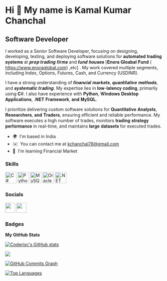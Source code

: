 Hi 👋 My name is Kamal Kumar Chanchal
=====================================

Software Developer
------------------

I worked as a Senior Software Developer, focusing on designing, developing, testing, and deploying software solutions for 𝐚𝐮𝐭𝐨𝐦𝐚𝐭𝐞𝐝 𝐭𝐫𝐚𝐝𝐢𝐧𝐠 𝐬𝐲𝐬𝐭𝐞𝐦𝐬 at 𝒑𝒓𝒐𝒑 𝒕𝒓𝒂𝒅𝒊𝒏𝒈 𝒇𝒊𝒓𝒎𝒔 and 𝒇𝒖𝒏𝒅 𝒉𝒐𝒖𝒔𝒆𝒔 [𝐄𝐧𝐨𝐫𝐚 𝐆𝐥𝐨𝐚𝐛𝐚𝐥 𝐅𝐮𝐧𝐝 ( https://www.enoraglobal.com) ,etc] . My work covered multiple segments, including Index, Options, Futures, Cash, and Currency (USDINR).

I have a strong understanding of 𝒇𝒊𝒏𝒂𝒏𝒄𝒊𝒂𝒍 𝒎𝒂𝒓𝒌𝒆𝒕𝒔, 𝒒𝒖𝒂𝒏𝒕𝒊𝒕𝒂𝒕𝒊𝒗𝒆 𝒎𝒆𝒕𝒉𝒐𝒅𝒔, and 𝒔𝒚𝒔𝒕𝒆𝒎𝒂𝒕𝒊𝒄 𝒕𝒓𝒂𝒅𝒊𝒏𝒈. My expertise lies in 𝐥𝐨𝐰-𝐥𝐚𝐭𝐞𝐧𝐜𝐲 𝐜𝐨𝐝𝐢𝐧𝐠, primarily using 𝐂#. I also have experience with 𝐏𝐲𝐭𝐡𝐨𝐧, 𝐖𝐢𝐧𝐝𝐨𝐰𝐬 𝐃𝐞𝐬𝐤𝐭𝐨𝐩 𝐀𝐩𝐩𝐥𝐢𝐜𝐚𝐭𝐢𝐨𝐧𝐬, .𝐍𝐄𝐓 𝐅𝐫𝐚𝐦𝐞𝐰𝐨𝐫𝐤, 𝐚𝐧𝐝 𝐌𝐲𝐒𝐐𝐋.


I prioritize delivering custom software solutions for 𝐐𝐮𝐚𝐧𝐭𝐢𝐭𝐚𝐭𝐢𝐯𝐞 𝐀𝐧𝐚𝐥𝐲𝐬𝐭𝐬, 𝐑𝐞𝐬𝐞𝐚𝐫𝐜𝐡𝐞𝐫𝐬, 𝐚𝐧𝐝 𝐓𝐫𝐚𝐝𝐞𝐫𝐬,  ensuring efficient and reliable performance. My software executes a high number of trades, monitors 𝐭𝐫𝐚𝐝𝐢𝐧𝐠 𝐬𝐭𝐫𝐚𝐭𝐞𝐠𝐲 𝐩𝐞𝐫𝐟𝐨𝐫𝐦𝐚𝐧𝐜𝐞 in real-time, and maintains 𝐥𝐚𝐫𝐠𝐞 𝐝𝐚𝐭𝐚𝐬𝐞𝐭𝐬 for executed trades.

* 🌍  I'm based in India
* ✉️  You can contact me at [kchanchal78@gmail.com](mailto:kchanchal78@gmail.com)
* 🧠  I'm learning Financial Market

### Skills

<p align="left">
<a href="https://docs.microsoft.com/en-us/dotnet/csharp/" target="_blank" rel="noreferrer"><img src="https://raw.githubusercontent.com/danielcranney/readme-generator/main/public/icons/skills/csharp-colored.svg" width="36" height="36" alt="C#" /></a>
<a href="https://www.python.org/" target="_blank" rel="noreferrer"><img src="https://raw.githubusercontent.com/danielcranney/readme-generator/main/public/icons/skills/python-colored.svg" width="36" height="36" alt="Python" /></a>
<a href="https://www.mysql.com/" target="_blank" rel="noreferrer"><img src="https://raw.githubusercontent.com/danielcranney/readme-generator/main/public/icons/skills/mysql-colored.svg" width="36" height="36" alt="MySQL" /></a>
<a href="https://www.oracle.com/uk/index.html" target="_blank" rel="noreferrer"><img src="https://raw.githubusercontent.com/danielcranney/readme-generator/main/public/icons/skills/oracle-colored.svg" width="36" height="36" alt="Oracle" /></a>
<a href="https://dotnet.microsoft.com/en-us/" target="_blank" rel="noreferrer"><img src="https://raw.githubusercontent.com/danielcranney/readme-generator/main/public/icons/skills/dot-net-colored.svg" width="36" height="36" alt=".NET" /></a>
<a href="https://www.litedb.org/" /></a>
</p>


### Socials

<p align="left"> <a href="https://www.github.com/Coderixc" target="_blank" rel="noreferrer"><img src="https://raw.githubusercontent.com/danielcranney/readme-generator/main/public/icons/socials/github-dark.svg" width="32" height="32" /></a> <a href="https://www.linkedin.com/in/kamalchanchal" target="_blank" rel="noreferrer"><img src="https://raw.githubusercontent.com/danielcranney/readme-generator/main/public/icons/socials/linkedin.svg" width="32" height="32" /></a></p>

### Badges

<b>My GitHub Stats</b>

<a href="http://www.github.com/Coderixc"><img src="https://github-readme-stats.vercel.app/api?username=Coderixc&show_icons=true&hide=&count_private=true&title_color=0891b2&text_color=ffffff&icon_color=f97316&bg_color=000000&hide_border=true&show_icons=true" alt="Coderixc's GitHub stats" /></a>

<a href="http://www.github.com/Coderixc"><img src="https://github-readme-streak-stats.herokuapp.com/?user=Coderixc&stroke=ffffff&background=000000&ring=0891b2&fire=0891b2&currStreakNum=ffffff&currStreakLabel=0891b2&sideNums=ffffff&sideLabels=ffffff&dates=ffffff&hide_border=true" /></a>

<a href="http://www.github.com/Coderixc"><img src="https://activity-graph.herokuapp.com/graph?username=Coderixc&bg_color=000000&color=ffffff&line=f97316&point=ffffff&area_color=000000&area=true&hide_border=true&custom_title=GitHub%20Commits%20Graph" alt="GitHub Commits Graph" /></a>

<a href="https://github.com/Coderixc" align="left"><img src="https://github-readme-stats.vercel.app/api/top-langs/?username=Coderixc&langs_count=10&title_color=0891b2&text_color=ffffff&icon_color=f97316&bg_color=000000&hide_border=true&locale=en&custom_title=Top%20%Languages" alt="Top Languages" /></a>
